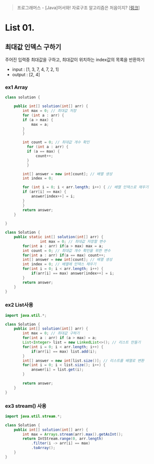 > 프로그래머스 - [Java]어서와! 자료구조 알고리즘은 처음이지? [[링크](https://school.programmers.co.kr/learn/courses/13577)] 

# List 01.
## 최대값 인덱스 구하기
주어진 입력중 최대값을 구하고, 최대값이 위치하는 index값의 목록을 반환하기
* input : [1, 3, 7, 4, 7, 2, 1]
* output : [2, 4]

### ex1 Array

```java
class solution {

	public int[] solution(int[] arr) {
	    int max = 0; // 최대값 저장
	    for (int a : arr) {
		if (a > max) {
		    max = a;
		}
	    }

	    int count = 0; // 최대값 개수 확인
	      for (int a : arr) {
		  if (a == max) {
		      count++;
		  }
	      }

	    int[] answer = new int[count]; // 배열 생성
	    int index = 0;

	    for (int i = 0; i < arr.length; i++) { // 배열 인덱스로 채우기
		if (arr[i] == max) {
		    answer[index++] = i;
		}
	    } 
	    return answer;
	}
	
}	
```

```java
class Solution {
	public static int[] solution(int[] arr) {
                int max = 0; // 최대값 저장할 변수
		for(int a : arr) if(a > max) max = a;
		int count = 0; // 최대값 개수 확인을 위한 변수
		for(int a : arr) if(a == max) count++;
		int[] answer = new int[count]; // 배열 생성
		int index = 0; // 배열에 인덱스 채우기
		for(int i = 0; i < arr.length; i++) {
			if(arr[i] == max) answer[index++] = i;
		}
		return answer;
	}
}
```

### ex2 List사용

```java
import java.util.*;

class Solution {
	public int[] solution(int[] arr) {
		int max = 0; // 최대값 구하기
		for(int a : arr) if (a > max) = a;
		List<Integer> list = new LinkedList<>(); // 리스트 만들기
		for(int i = 0; i < arr.length; i++) {
			if(arr[i] == max) list.add(i);
		}
		int[] answer = new int[list.size()]; // 리스트를 배열로 변환
		for(int i = 0; i < list.size(); i++) {
			answer[i] = list.get(i);
		}
		
		return answer;
	}
}

```
### ex3 stream() 사용
```java 
import java.util.stream.*;

class Solution {
	public int[] solution(int[] arr) {
		int max = Arrays.stream(arr).max().getAsInt();
		return IntStream.range(0, arr.length)
			.filter(i -> arr[i] == max)
			.toArray();
	}
}

```
